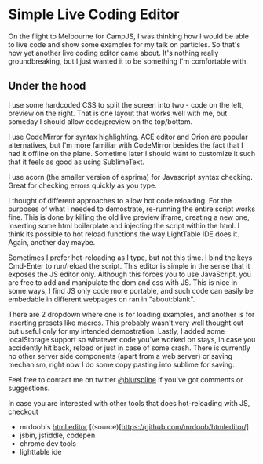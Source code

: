 # Simple Live Coding Editor

On the flight to Melbourne for CampJS, I was thinking how I would be able to live code and show some examples for my talk on particles. So that's how yet another live coding editor came about. It's nothing really groundbreaking, but I just wanted it to be something I'm comfortable with.

## Under the hood
I use some hardcoded CSS to split the screen into two - code on the left, preview on the right. That is one layout that works well with me, but someday I should allow code/preview on the top/bottom.

I use CodeMirror for syntax highlighting. ACE editor and Orion are popular alternatives, but I'm more familiar with CodeMirror besides the fact that I had it offline on the plane. Sometime later I should want to customize it such that it feels as good as using SublimeText.

I use acorn (the smaller version of esprima) for Javascript syntax checking. Great for checking errors quickly as you type.

I thought of different approaches to allow hot code reloading. For the purposes of what I needed to demostrate, re-running the entire script works fine. This is done by killing the old live preview iframe, creating a new one, inserting some html boilerplate and injecting the script within the html. I think its possible to hot reload functions the way LightTable IDE does it. Again, another day maybe.

Sometimes I prefer hot-reloading as I type, but not this time. I bind the keys Cmd-Enter to run/reload the script. This editor is simple in the sense that it exposes the JS editor only. Although this forces you to use JavaScript, you are free to add and manipulate the dom and css with JS. This is nice in some ways, I find JS only code more portable, and such code can easily be embedable in different webpages on ran in "about:blank".

There are 2 dropdown where one is for loading examples, and another is for inserting presets like macros. This probably wasn't very well thought out but useful only for my intended demostration. Lastly, I added some localStorage support so whatever code you've worked on stays, in case you accidently hit back, reload or just in case of some crash. There is currently no other server side components (apart from a web server) or saving mechanism, right now I do some copy pasting into sublime for saving.

Feel free to contact me on twitter [@blurspline](https://twitter.com/blurspline) if you've got comments or suggestions.

In case you are interested with other tools that does hot-reloading with JS, checkout
- mrdoob's [html editor](http://mrdoob.com/projects/htmleditor/) [(source)[https://github.com/mrdoob/htmleditor/]
- jsbin, jsfiddle, codepen
- chrome dev tools
- lighttable ide